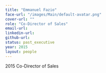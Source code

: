 ```yaml
---
title: "Emmanuel Fazio"
face-url: "/images/Main/default-avatar.png"
cover-url: ""
role: "Co-Director of Sales"
email-url:
linkedin-url:
github-url:
status: past_executive
year: 2015
layout: people
---
```

2015 Co-Director of Sales
